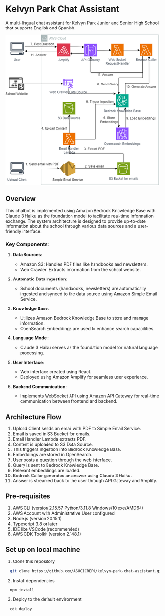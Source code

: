 # Kelvyn Park Chat Assistant

A multi-lingual chat assistant for Kelvyn Park Junior and Senior High School that supports English and Spanish.

![Architecture Diagram](docs/architecture.png)

## Overview

This chatbot is implemented using Amazon Bedrock Knowledge Base with Claude 3 Haiku as the foundation model to facilitate real-time information exchange. The system architecture is designed to provide up-to-date information about the school through various data sources and a user-friendly interface.

### Key Components:

1. **Data Sources**:
   - Amazon S3: Handles PDF files like handbooks and newsletters.
   - Web Crawler: Extracts information from the school website.

2. **Automatic Data Ingestion**:
   - School documents (handbooks, newsletters) are automatically ingested and synced to the data source using Amazon Simple Email Service.

3. **Knowledge Base**:
   - Utilizes Amazon Bedrock Knowledge Base to store and manage information.
   - OpenSearch Embeddings are used to enhance search capabilities.

4. **Language Model**:
   - Claude 3 Haiku serves as the foundation model for natural language processing.

5. **User Interface**:
   - Web interface created using React.
   - Deployed using Amazon Amplify for seamless user experience.

6. **Backend Communication**:
   - Implements WebSocket API using Amazon API Gateway for real-time communication between frontend and backend.

## Architecture Flow

1. Upload Client sends an email with PDF to Simple Email Service.
2. Email is saved in S3 Bucket for emails.
3. Email Handler Lambda extracts PDF.
4. Content is uploaded to S3 Data Source.
5. This triggers ingestion into Bedrock Knowledge Base.
6. Embeddings are stored in OpenSearch.
7. User posts a question through the web interface.
8. Query is sent to Bedrock Knowledge Base.
9. Relevant embeddings are loaded.
10. Bedrock Caller generates an answer using Claude 3 Haiku.
11. Answer is streamed back to the user through API Gateway and Amplify.

## Pre-requisites

1. AWS CLI (version 2.15.57 Python/3.11.8 Windows/10 exe/AMD64)
2. AWS Account with Administrative User configured
3. Node.js (version 20.15.1)
4. Typescript 3.8 or later
5. IDE like VSCode (recommended)
6. AWS CDK Toolkit (version 2.148.1)

## Set up on local machine

1. Clone this repository
```bash {"id":"01HTZEMSE9DJB4D5JMBQWRGP9B"}
  git clone https://github.com/ASUCICREPO/kelvyn-park-chat-assistant.git
```
2. Install dependencies
```bash {"id":"01HTZEMSE9DJB4D5JMBQWRGP9B"}
  npm install
```
3. Deploy to the default environment
```bash {"id":"01HTZEMSE9DJB4D5JMBQWRGP9B"}
  cdk deploy
```